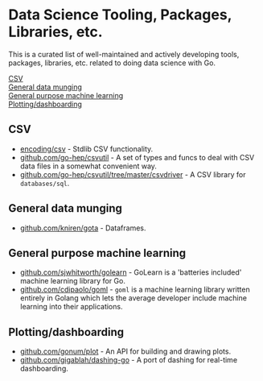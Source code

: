 # Data Science Tooling, Packages, Libraries, etc.

This is a curated list of well-maintained and actively developing tools, packages, libraries, etc. related to doing data science with Go.

[CSV](README.md#csv)  
[General data munging](README.md#general-data-munging)  
[General purpose machine learning](README.md#general-purpose-machine-learning)  
[Plotting/dashboarding](README.md#plottingdashboarding)  

## CSV

- [encoding/csv](https://golang.org/pkg/encoding/csv/) - Stdlib CSV functionality.
- [github.com/go-hep/csvutil](https://github.com/go-hep/csvutil) - A set of types and funcs to deal with CSV data files in a somewhat convenient way.
- [github.com/go-hep/csvutil/tree/master/csvdriver](https://github.com/go-hep/csvutil/tree/master/csvdriver) - A CSV library for `databases/sql`.

## General data munging

- [github.com/kniren/gota](https://github.com/kniren/gota) - Dataframes.

## General purpose machine learning

- [github.com/sjwhitworth/golearn](https://github.com/sjwhitworth/golearn) - GoLearn is a 'batteries included' machine learning library for Go.
- [github.com/cdipaolo/goml](https://github.com/cdipaolo/goml) - `goml` is a machine learning library written entirely in Golang which lets the average developer include machine learning into their applications.

## Plotting/dashboarding

- [github.com/gonum/plot](https://github.com/gonum/plot) - An API for building and drawing plots.
- [github.com/gigablah/dashing-go](https://github.com/gigablah/dashing-go) - A port of dashing for real-time dashboarding.
